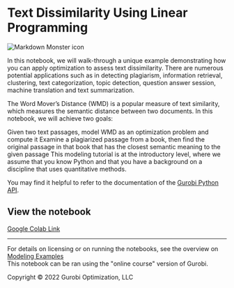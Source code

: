 # Text Dissimilarity Using Linear Programming
<img src="spotify_image_howtogeek.jpeg" alt="Markdown Monster icon"/>

In this notebook, we will walk-through a unique example demonstrating how you can apply optimization to assess text dissimilarity. There are numerous potential applications such as in detecting plagiarism, information retrieval, clustering, text categorization, topic detection, question answer session, machine translation and text summarization.

The Word Mover’s Distance (WMD) is a popular measure of text similarity, which measures the semantic distance between two documents. In this notebook, we will achieve two goals:

Given two text passages, model WMD as an optimization problem and compute it
Examine a plagiarized passage from a book, then find the original passage in that book that has the closest semantic meaning to the given passage
This modeling tutorial is at the introductory level, where we assume that you know Python and that you have a background on a discipline that uses quantitative methods.

You may find it helpful to refer to the documentation of the [Gurobi Python API](https://www.gurobi.com/documentation/current/refman/py_python_api_overview.html).


## View the notebook

[Google Colab Link](https://colab.research.google.com/github/Gurobi/modeling-examples/blob/master/text_dissimilarity/text_dissimilarity_gcl.ipynb)


----
For details on licensing or on running the notebooks, see the overview on [Modeling Examples](../)<br>
This notebook can be ran using the "online course" version of Gurobi.


Copyright © 2022 Gurobi Optimization, LLC

